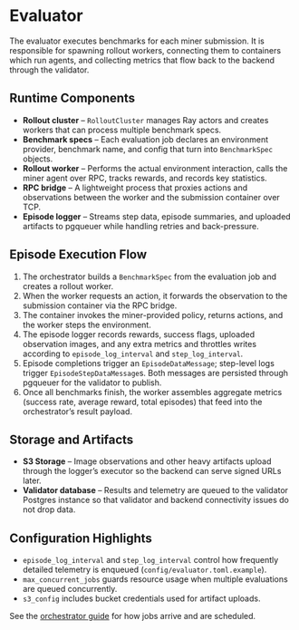# Evaluator

The evaluator executes benchmarks for each miner submission. It is responsible for spawning rollout workers, connecting them to containers which run agents, and collecting metrics that flow back to the backend through the validator.

## Runtime Components

- **Rollout cluster** – `RolloutCluster` manages Ray actors and creates workers that can process multiple benchmark specs.
- **Benchmark specs** – Each evaluation job declares an environment provider, benchmark name, and config that turn into `BenchmarkSpec` objects.
- **Rollout worker** – Performs the actual environment interaction, calls the miner agent over RPC, tracks rewards, and records key statistics.
- **RPC bridge** – A lightweight process that proxies actions and observations between the worker and the submission container over TCP.
- **Episode logger** – Streams step data, episode summaries, and uploaded artifacts to pgqueuer while handling retries and back-pressure.

## Episode Execution Flow

1. The orchestrator builds a `BenchmarkSpec` from the evaluation job and creates a rollout worker.
2. When the worker requests an action, it forwards the observation to the submission container via the RPC bridge.
3. The container invokes the miner-provided policy, returns actions, and the worker steps the environment.
4. The episode logger records rewards, success flags, uploaded observation images, and any extra metrics and throttles writes according to `episode_log_interval` and `step_log_interval`.
5. Episode completions trigger an `EpisodeDataMessage`; step-level logs trigger `EpisodeStepDataMessage`s. Both messages are persisted through pgqueuer for the validator to publish.
6. Once all benchmarks finish, the worker assembles aggregate metrics (success rate, average reward, total episodes) that feed into the orchestrator’s result payload.

## Storage and Artifacts

- **S3 Storage** – Image observations and other heavy artifacts upload through the logger’s executor so the backend can serve signed URLs later.
- **Validator database** – Results and telemetry are queued to the validator Postgres instance so that validator and backend connectivity issues do not drop data.

## Configuration Highlights

- `episode_log_interval` and `step_log_interval` control how frequently detailed telemetry is enqueued (`config/evaluator.toml.example`).
- `max_concurrent_jobs` guards resource usage when multiple evaluations are queued concurrently.
- `s3_config` includes bucket credentials used for artifact uploads.

See the [orchestrator guide](orchestrator.md) for how jobs arrive and are scheduled.
